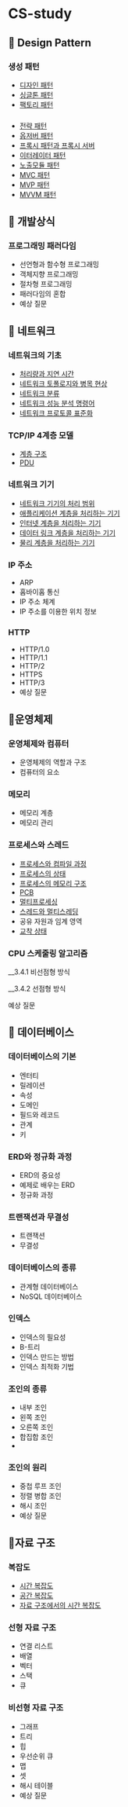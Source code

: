 # CS-study


## 📌 Design Pattern

### 생성 패턴
- [디자인 패턴](https://www.notion.so/5ffa53d0e6184b57bcba70c1b1b2d51b)
- [싱글톤 패턴](https://www.notion.so/5ffa53d0e6184b57bcba70c1b1b2d51b)
- [팩토리 패턴](https://www.notion.so/5ffa53d0e6184b57bcba70c1b1b2d51b)

### 
- [전략 패턴](https://www.notion.so/5ffa53d0e6184b57bcba70c1b1b2d51b) 
- [옵저버 패턴](https://www.notion.so/5ffa53d0e6184b57bcba70c1b1b2d51b) 
- [프록시 패턴과 프록시 서버](https://www.notion.so/5ffa53d0e6184b57bcba70c1b1b2d51b) 
- [이터레이터 패턴](https://www.notion.so/5ffa53d0e6184b57bcba70c1b1b2d51b#a40f6c1bd2154772afdc7d9ee312b007)
- [노출모듈 패턴](https://www.notion.so/5ffa53d0e6184b57bcba70c1b1b2d51b)
- [MVC 패턴](https://www.notion.so/5ffa53d0e6184b57bcba70c1b1b2d51b)
- [MVP 패턴](https://www.notion.so/5ffa53d0e6184b57bcba70c1b1b2d51b#f2faa5c3adbb4ca092bbd0400451af30)
- [MVVM 패턴](https://www.notion.so/5ffa53d0e6184b57bcba70c1b1b2d51b#74d3eaefdb144b8094f5b57fd70b68de)



## 📌 개발상식

### 프로그래밍 패러다임
- 선언형과 함수형 프로그래밍
- 객체지향 프로그래밍
- 절차형 프로그래밍
- 패러다임의 혼합
- 예상 질문



## 📌 네트워크

### 네트워크의 기초
- [처리량과 지연 시간](https://www.notion.so/TCP-IP-4-68dac5bc54eb49f3af0fb5b0f674c33b)
- [네트워크 토폴로지와 병목 현상](https://www.notion.so/TCP-IP-4-68dac5bc54eb49f3af0fb5b0f674c33b)
- [네트워크 분류](https://www.notion.so/TCP-IP-4-68dac5bc54eb49f3af0fb5b0f674c33b)
- [네트워크 성능 분석 명령어](https://www.notion.so/TCP-IP-4-68dac5bc54eb49f3af0fb5b0f674c33b)
- [네트워크 프로토콜 표준화](https://www.notion.so/TCP-IP-4-68dac5bc54eb49f3af0fb5b0f674c33b)

### TCP/IP 4계층 모델
- [계층 구조](https://www.notion.so/TCP-IP-4-68dac5bc54eb49f3af0fb5b0f674c33b)
- [PDU](https://www.notion.so/TCP-IP-4-68dac5bc54eb49f3af0fb5b0f674c33b)

### 네트워크 기기
- [네트워크 기기의 처리 범위](https://www.notion.so/TCP-IP-4-68dac5bc54eb49f3af0fb5b0f674c33b)
- [애플리케이션 계층을 처리하는 기기](https://www.notion.so/TCP-IP-4-68dac5bc54eb49f3af0fb5b0f674c33b)
- [인터넷 계층을 처리하는 기기](https://www.notion.so/TCP-IP-4-68dac5bc54eb49f3af0fb5b0f674c33b)
- [데이터 링크 계층을 처리하는 기기](https://www.notion.so/TCP-IP-4-68dac5bc54eb49f3af0fb5b0f674c33b)
- [물리 계층을 처리하는 기기](https://www.notion.so/TCP-IP-4-68dac5bc54eb49f3af0fb5b0f674c33b)

### IP 주소
- ARP
- 홉바이홉 통신
- IP 주소 체계
- IP 주소를 이용한 위치 정보

### HTTP
- HTTP/1.0
- HTTP/1.1
- HTTP/2
- HTTPS
- HTTP/3
- 예상 질문



## 📌운영체제

### 운영체제와 컴퓨터
- 운영체제의 역할과 구조
- 컴퓨터의 요소

### 메모리
- 메모리 계층
- 메모리 관리

### 프로세스와 스레드
- [프로세스와 컴파일 과정](https://www.notion.so/aa873f98d628404492a6a922f7bd9051)
- [프로세스의 상태](https://www.notion.so/aa873f98d628404492a6a922f7bd9051)
- [프로세스의 메모리 구조](https://www.notion.so/aa873f98d628404492a6a922f7bd9051)
- [PCB](https://www.notion.so/aa873f98d628404492a6a922f7bd9051)
- [멀티프로세싱](https://www.notion.so/aa873f98d628404492a6a922f7bd9051)
- [스레드와 멀티스레딩](https://www.notion.so/aa873f98d628404492a6a922f7bd9051)
- 공유 자원과 임계 영역
- [교착 상태](https://www.notion.so/aa873f98d628404492a6a922f7bd9051)

### CPU 스케줄링 알고리즘

__3.4.1 비선점형 방식

__3.4.2 선점형 방식

예상 질문

## 📌 데이터베이스

### 데이터베이스의 기본
-  엔터티
-  릴레이션
-  속성
-  도메인
-  필드와 레코드
-  관계
-  키
### ERD와 정규화 과정
-  ERD의 중요성
-  예제로 배우는 ERD
-  정규화 과정
### 트랜잭션과 무결성
-  트랜잭션
-  무결성
### 데이터베이스의 종류
-  관계형 데이터베이스
-  NoSQL 데이터베이스

### 인덱스

-  인덱스의 필요성
-  B-트리
- 인덱스 만드는 방법
-  인덱스 최적화 기법

### 조인의 종류
-  내부 조인
-  왼쪽 조인
-  오른쪽 조인
-  합집합 조인
-  
### 조인의 원리
-  중첩 루프 조인
-  정렬 병합 조인
-  해시 조인
- 예상 질문


## 📌자료 구조

### 복잡도
-  [시간 복잡도](https://www.notion.so/b3742732d3f74471b886132560b5efc7)
-  [공간 복잡도](https://www.notion.so/b3742732d3f74471b886132560b5efc7)
-  [자료 구조에서의 시간 복잡도](https://www.notion.so/b3742732d3f74471b886132560b5efc7)

### 선형 자료 구조
-  연결 리스트
-  배열
- 벡터
- 스택
- 큐

### 비선형 자료 구조
- 그래프
- 트리
- 힙
- 우선순위 큐
- 맵
- 셋
- 해시 테이블
- 예상 질문
